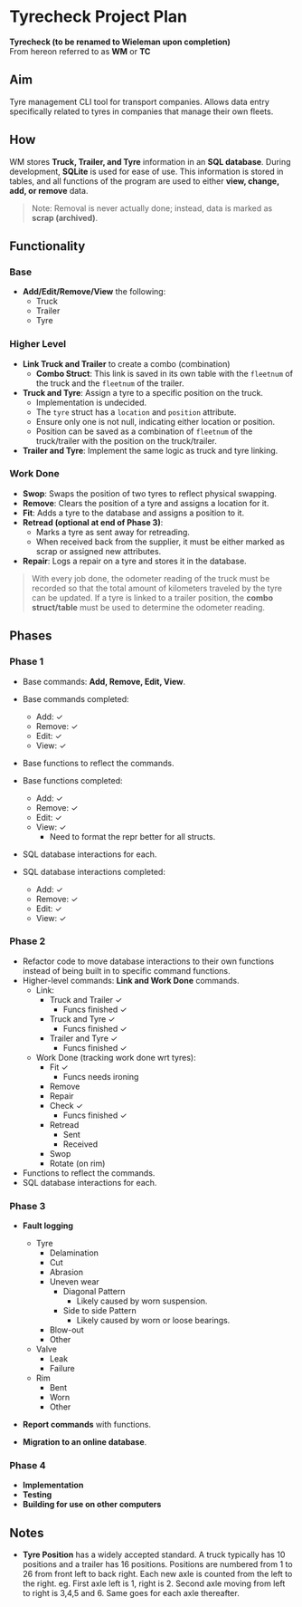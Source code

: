 # Tyrecheck Project Plan

**Tyrecheck (to be renamed to Wieleman upon completion)**  
From hereon referred to as **WM** or **TC**

## Aim
Tyre management CLI tool for transport companies. Allows data entry specifically related to tyres in companies that manage their own fleets.

## How
WM stores **Truck, Trailer, and Tyre** information in an **SQL database**. During development, **SQLite** is used for ease of use. This information is stored in tables, and all functions of the program are used to either **view, change, add, or remove** data. 

> Note: Removal is never actually done; instead, data is marked as **scrap (archived)**.

## Functionality

### Base
- **Add/Edit/Remove/View** the following:
  - Truck
  - Trailer
  - Tyre

### Higher Level
- **Link Truck and Trailer** to create a combo (combination)
  - **Combo Struct**: This link is saved in its own table with the `fleetnum` of the truck and the `fleetnum` of the trailer.
- **Truck and Tyre**: Assign a tyre to a specific position on the truck.
  - Implementation is undecided.
  - The `tyre` struct has a `location` and `position` attribute.
  - Ensure only one is not null, indicating either location or position.
  - Position can be saved as a combination of `fleetnum` of the truck/trailer with the position on the truck/trailer.
- **Trailer and Tyre**: Implement the same logic as truck and tyre linking.

### Work Done
- **Swop**: Swaps the position of two tyres to reflect physical swapping.
- **Remove**: Clears the position of a tyre and assigns a location for it.
- **Fit**: Adds a tyre to the database and assigns a position to it.
- **Retread (optional at end of Phase 3)**:
  - Marks a tyre as sent away for retreading.
  - When received back from the supplier, it must be either marked as scrap or assigned new attributes.
- **Repair**: Logs a repair on a tyre and stores it in the database.

> With every job done, the odometer reading of the truck must be recorded so that the total amount of kilometers traveled by the tyre can be updated.
> If a tyre is linked to a trailer position, the **combo struct/table** must be used to determine the odometer reading.

## Phases

### Phase 1
- Base commands: **Add, Remove, Edit, View**.
- Base commands completed:
  - Add: ✓
  - Remove: ✓ 
  - Edit: ✓
  - View: ✓

- Base functions to reflect the commands.
- Base functions completed:
  - Add: ✓
  - Remove: ✓ 
  - Edit: ✓
  - View: ✓
    - Need to format the repr better for all structs.

- SQL database interactions for each.
- SQL database interactions completed:
  - Add: ✓
  - Remove: ✓ 
  - Edit: ✓
  - View: ✓

### Phase 2
- Refactor code to move database interactions to their own functions instead of being built in to specific command functions.
- Higher-level commands: **Link and Work Done** commands.
  - Link:
    - Truck and Trailer ✓
      - Funcs finished  ✓
    - Truck and Tyre ✓
      - Funcs finished  ✓
    - Trailer and Tyre ✓
      - Funcs finished  ✓
  - Work Done (tracking work done wrt tyres):
    - Fit ✓
      - Funcs needs ironing
    - Remove
    - Repair
    - Check ✓
      - Funcs finished  ✓
    - Retread
      - Sent
      - Received
    - Swop
    - Rotate (on rim)
- Functions to reflect the commands.
- SQL database interactions for each.

### Phase 3
- **Fault logging**
  - Tyre
    - Delamination
    - Cut
    - Abrasion
    - Uneven wear
      - Diagonal Pattern
        - Likely caused by worn suspension.
      - Side to side Pattern
        - Likely caused by worn or loose bearings.
    - Blow-out
    - Other
  - Valve
    - Leak
    - Failure
  - Rim
    - Bent
    - Worn
    - Other
  
- **Report commands** with functions.
- **Migration to an online database**.

### Phase 4
- **Implementation**
- **Testing**
- **Building for use on other computers**



## Notes
- **Tyre Position** has a widely accepted standard. A truck typically has 10 positions and a trailer has 16 positions. Positions are numbered from 1 to 26 from front left to back right. Each new axle is counted from the left to the right. eg. First axle left is 1, right is 2. Second axle moving from left to right is 3,4,5 and 6. Same goes for each axle thereafter.


